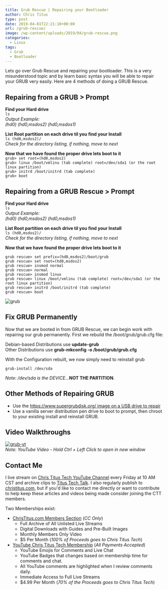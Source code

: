 ```yaml
---
title: Grub Rescue | Repairing your Bootloader
author: Chris Titus
type: post
date: 2019-04-01T22:21:10+00:00
url: /grub-rescue/
image: /wp-content/uploads/2019/04/grub-rescue.png
categories:
  - Linux
tags:
  - Grub
  - Bootloader
---
```

Lets go over Grub Rescue and repairing your bootloader. This is a very misunderstood topic and by learn basic syntax you will be able to repair your GRUB very easily. Here are 4 methods of doing a GRUB Rescue. <!--more-->

## Repairing from a GRUB > Prompt

**Find your Hard drive**  
`ls`   
_Output Example:    
(hd0) (hd0,msdos2) (hd0,msdos1)_  
  
 **List Root partition on each drive til you find your Install**  
`ls (hd0,msdos2)/`  
 _Check for the directory listing, if nothing, move to next_  
  
 **Now that we have found the proper drive lets boot to it**  
`grub> set root=(hd0,msdos2)`  
`grub> linux /boot/vmlinu (tab complete) root=/dev/sda1 (or the root linux partition)`  
`grub> initrd /boot/initrd (tab complete)`  
`grub> boot`  


## Repairing from a GRUB Rescue > Prompt

**Find your Hard drive**  
`ls`  
_Output Example:    
(hd0) (hd0,msdos2) (hd0,msdos1)_

 **List Root partition on each drive til you find your Install**  
`ls (hd0,msdos2)/`  
 _Check for the_ _directory_ _listing, if nothing, move to next_

 **Now that we have found the proper drive lets boot to it**  


`grub rescue> set prefix=(hd0,msdos2)/boot/grub`  
`grub rescue> set root=(hd0,msdos2)`  
`grub rescue> insmod normal`  
`grub rescue> normal`  
`grub rescue> insmod linux`  
`grub rescue> linux /boot/vmlinu (tab complete) root=/dev/sda1 (or the root linux partition)`  
`grub rescue> initrd /boot/initrd (tab complete)`  
`grub rescue> boot`

![grub](https://christitus.com/wp-content/uploads/2019/04/grub-300x211.png)

## Fix GRUB Permanently

Now that we are booted in from GRUB Rescue, we can begin work with repairing our grub permanently. First we rebuild the /boot/grub/grub.cfg file:

Debian-based Distributions use **update-grub**  
Other Distributions use **grub-mkconfig -o /boot/grub/grub.cfg**

With the Configuration rebuilt, we now simply need to reinstall grub

`grub-install /dev/sda`  
  
_Note: /dev/sda is the DEVICE&#8230;_**NOT THE PARTITION**. 

## Other Methods of Repairing GRUB

  * Use the [https://www.supergrubdisk.org/ image on a USB drive to repair][1]
  * Use a vanilla server distribution pen drive to boot to prompt, then chroot to your existing install and reinstall GRUB.

## Video Walkthroughs

[![grub-yt](https://img.youtube.com/vi/r7meKJsjqfY/0.jpg)](https://www.youtube.com/watch?v=r7meKJsjqfY)  
_Note: YouTube Video - Hold Ctrl + Left Click to open in new window_

## Contact Me

I live stream on [Chris Titus Tech YouTube Channel][1] every Friday at 10 AM CST and archive clips to [Titus Tech Talk][2]. I also regularly publish to [christitus.com][3], but if you'd like to contact me directly or want to contribute to help keep these articles and videos being made consider joining the CTT members. 

Two Memberships exist:
- [ChrisTitus.com Members Section][4] (_CC Only_)
  - Full Archive of All Unlisted Live Streams
  - Digital Downloads with Guides and Pre-Built Images
  - Monthly Members Only Video
  - $5 Per Month (_100% of Proceeds goes to Chris Titus Tech_)
- [YouTube Chris Titus Tech Membership][5] (_All Payments Accepted_)
  - YouTube Emojis for Comments and Live Chat
  - YouTube Badges that changes based on membership time for comments and chat.
  - All YouTube comments are highlighted when I review comments daily. 
  - Immediate Access to Full Live Streams
  - $4.99 Per Month (_70% of the Proceeds goes to Chris Titus Tech_)

 [1]: https://www.youtube.com/c/ChrisTitusTech
 [2]: https://www.youtube.com/c/ChrisTitusTechStreams
 [3]: https://christitus.com/
 [4]: https://portal.christitus.com
 [5]: https://links.christitus.com/join